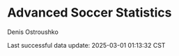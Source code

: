 # Advanced Soccer Statistics
Denis Ostroushko

<!-- gfm -->

Last successful data update: 2025-03-01 01:13:32 CST
